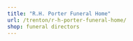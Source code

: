 ```yaml
---
title: "R.H. Porter Funeral Home"
url: /trenton/r-h-porter-funeral-home/
shop: funeral directors
---
```

